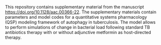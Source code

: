 This repository contains supplementary material from the manuscript https://doi.org/10.1128/aac.00366-22. The supplementary materials contain parameters and model codes for a quantitative systems pharmacology (QSP) modeling framework of autophagy in tuberculosis.  The model allows to perform simulations of change in bacterial load following standard TB antibiotics therapy with or without adjunctive metformin as host-directed therapy.
